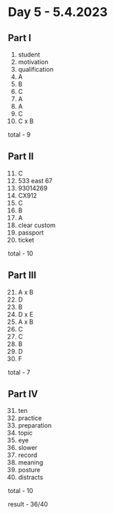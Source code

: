 # Day 5 - 5.4.2023

## Part I

1. student
2. motivation
3. qualification
4. A
5. B
6. C
7. A
8. A
9. C
10. C x B

total - 9

## Part II

11. C
12. 533 east 67
13. 93014269
14. CX912
15. C
16. B
17. A
18. clear custom
19. passport
20. ticket

total - 10

## Part III

21. A x B
22. D
23. B
24. D x E
25. A x B
26. C
27. C
28. B
29. D
30. F

total - 7

## Part IV

31. ten
32. practice
33. preparation
34. topic
35. eye
36. slower
37. record
38. meaning
39. posture
40. distracts

total - 10

result - 36/40